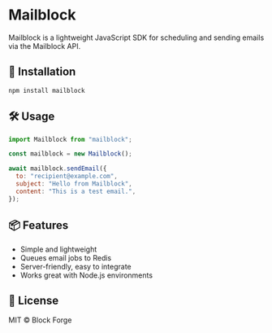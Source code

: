 # Mailblock

Mailblock is a lightweight JavaScript SDK for scheduling and sending emails via the Mailblock API.

## 🚀 Installation

```
npm install mailblock
```

## 🛠️ Usage

```js
import Mailblock from "mailblock";

const mailblock = new Mailblock();

await mailblock.sendEmail({
  to: "recipient@example.com",
  subject: "Hello from Mailblock",
  content: "This is a test email.",
});
```

## 📦 Features

- Simple and lightweight
- Queues email jobs to Redis
- Server-friendly, easy to integrate
- Works great with Node.js environments

## 📝 License

MIT © Block Forge
